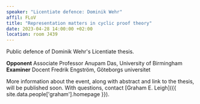 ```yaml
---
speaker: "Licentiate defence: Dominik Wehr"
affil: FLoV
title: "Representation matters in cyclic proof theory"
date: 2023-04-28 14:00:00 +02:00
location: room J439
---
```

Public defence of Dominik Wehr's Licentiate thesis.

**Opponent** Associate Professor Anupam Das, University of Birmingham<br/>
**Examiner** Docent Fredrik Engström, Göteborgs universitet

<!-- The abstract will be published shortly along with a link to the thesis. -->

More information about the event, along with abstract and link to the thesis, will be published soon.
With questions, contact [Graham E. Leigh]({{ site.data.people['graham'].homepage }}).
